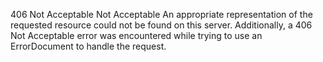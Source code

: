 406 Not Acceptable Not Acceptable An appropriate representation of the requested resource could not be found on this server. Additionally, a 406 Not Acceptable
error was encountered while trying to use an ErrorDocument to handle the request.